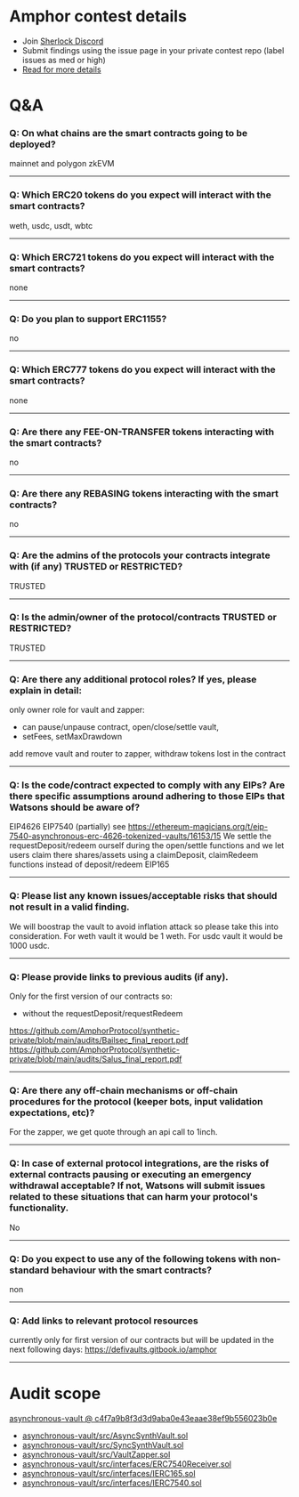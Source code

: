 
# Amphor contest details

- Join [Sherlock Discord](https://discord.gg/MABEWyASkp)
- Submit findings using the issue page in your private contest repo (label issues as med or high)
- [Read for more details](https://docs.sherlock.xyz/audits/watsons)

# Q&A

### Q: On what chains are the smart contracts going to be deployed?
mainnet and polygon zkEVM
___

### Q: Which ERC20 tokens do you expect will interact with the smart contracts? 
weth, usdc, usdt, wbtc
___

### Q: Which ERC721 tokens do you expect will interact with the smart contracts? 
none
___

### Q: Do you plan to support ERC1155?
no
___

### Q: Which ERC777 tokens do you expect will interact with the smart contracts? 
none
___

### Q: Are there any FEE-ON-TRANSFER tokens interacting with the smart contracts?

no
___

### Q: Are there any REBASING tokens interacting with the smart contracts?

no
___

### Q: Are the admins of the protocols your contracts integrate with (if any) TRUSTED or RESTRICTED?
TRUSTED
___

### Q: Is the admin/owner of the protocol/contracts TRUSTED or RESTRICTED?
TRUSTED
___

### Q: Are there any additional protocol roles? If yes, please explain in detail:
only owner role for vault and zapper: 
- can pause/unpause contract, open/close/settle vault,
- setFees, setMaxDrawdown


 add remove vault and router to zapper, withdraw tokens lost in the contract
 


___

### Q: Is the code/contract expected to comply with any EIPs? Are there specific assumptions around adhering to those EIPs that Watsons should be aware of?
EIP4626
EIP7540 (partially) see https://ethereum-magicians.org/t/eip-7540-asynchronous-erc-4626-tokenized-vaults/16153/15
We settle the requestDeposit/redeem ourself during the open/settle functions and we let users claim there shares/assets using a claimDeposit, claimRedeem functions instead of deposit/redeem
EIP165
___

### Q: Please list any known issues/acceptable risks that should not result in a valid finding.
We will boostrap the vault to avoid inflation attack so please take this into consideration. 
For weth vault it would be 1 weth.
For usdc vault it would be 1000 usdc.

___

### Q: Please provide links to previous audits (if any).
Only for the first version of our contracts so:
- without the requestDeposit/requestRedeem

https://github.com/AmphorProtocol/synthetic-private/blob/main/audits/Bailsec_final_report.pdf
https://github.com/AmphorProtocol/synthetic-private/blob/main/audits/Salus_final_report.pdf
___

### Q: Are there any off-chain mechanisms or off-chain procedures for the protocol (keeper bots, input validation expectations, etc)?
For the zapper, we get quote through an api call to 1inch.
___

### Q: In case of external protocol integrations, are the risks of external contracts pausing or executing an emergency withdrawal acceptable? If not, Watsons will submit issues related to these situations that can harm your protocol's functionality.
No
___

### Q: Do you expect to use any of the following tokens with non-standard behaviour with the smart contracts?
non
___

### Q: Add links to relevant protocol resources
currently only for first version of our contracts but will be updated in the next following days: https://defivaults.gitbook.io/amphor
___



# Audit scope


[asynchronous-vault @ c4f7a9b8f3d3d9aba0e43eaae38ef9b556023b0e](https://github.com/AmphorProtocol/asynchronous-vault/tree/c4f7a9b8f3d3d9aba0e43eaae38ef9b556023b0e)
- [asynchronous-vault/src/AsyncSynthVault.sol](asynchronous-vault/src/AsyncSynthVault.sol)
- [asynchronous-vault/src/SyncSynthVault.sol](asynchronous-vault/src/SyncSynthVault.sol)
- [asynchronous-vault/src/VaultZapper.sol](asynchronous-vault/src/VaultZapper.sol)
- [asynchronous-vault/src/interfaces/ERC7540Receiver.sol](asynchronous-vault/src/interfaces/ERC7540Receiver.sol)
- [asynchronous-vault/src/interfaces/IERC165.sol](asynchronous-vault/src/interfaces/IERC165.sol)
- [asynchronous-vault/src/interfaces/IERC7540.sol](asynchronous-vault/src/interfaces/IERC7540.sol)



